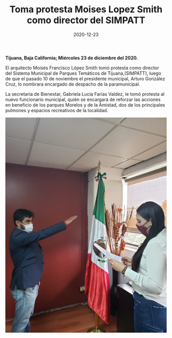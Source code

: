 ﻿---
layout: blog
title:  "Toma protesta Moises Lopez Smith como director del SIMPATT"
date:   2020-12-23
categories: tijuana
permalink: /:categories/:title:output_ext
image: /img/cnr/2020-12-23-toma-protesta.jpeg
alt: "Toma protesta Moises Lopez Smith como director del SIMPATT"
autor: 
---


**Tijuana, Baja California; Miércoles 23 de diciembre del 2020.**


El arquitecto Moisés Francisco López Smith tomó protesta como director del Sistema Municipal de Parques Temáticos  de Tijuana,(SIMPATT), luego de que el pasado 10 de noviembre el presidente municipal, Arturo González Cruz, lo nombrara encargado de despacho de la paramunicipal.


La secretaria de Bienestar, Gabriela Lucia Farías Valdez, le tomó protesta al nuevo funcionario municipal, quién se encargará  de reforzar las acciones en beneficio de los parques Morelos y de la Amistad, dos de los principales pulmones y espacios recreativos de la localidad.

<div id="carouselExampleSlidesOnly" class="carousel slide" data-ride="carousel">
  <div class="carousel-inner">
    <div class="carousel-item active">
       <img class="d-block w-100" src="/img/cnr/2020-12-23-toma-protesta.jpeg" loading="lazy"  alt="Toma protesta Moises Lopez Smith como director del SIMPATT">
    </div>
  </div>
</div>